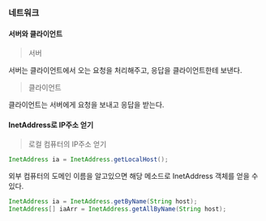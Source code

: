 ### 네트워크

#### 서버와 클라이언트

> 서버

서버는 클라이언트에서 오는 요청을 처리해주고, 응답을 클라이언트한테 보낸다.

> 클라이언트

클라이언트는 서버에게 요청을 보내고 응답을 받는다.

#### InetAddress로 IP주소 얻기

> 로컬 컴퓨터의 IP주소 얻기

```java
InetAddress ia = InetAddress.getLocalHost();
```

외부 컴퓨터의 도메인 이름을 알고있으면 해당 메소드로 InetAddress 객체를 얻을 수 있다.

```java
InetAddress ia = InetAddress.getByName(String host);
InetAddress[] iaArr = InetAddress.getAllByName(String host);
```

